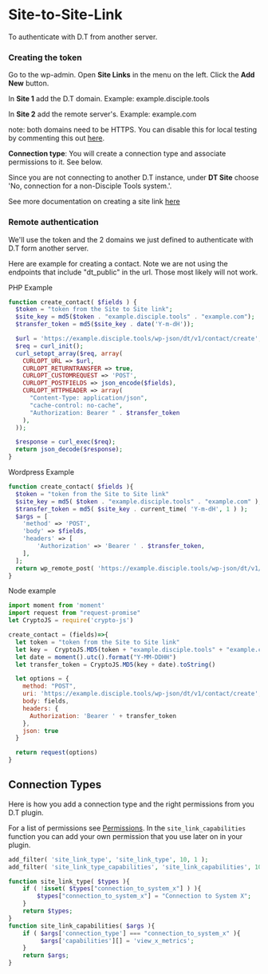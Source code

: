 # Site-to-Site-Link

To authenticate with D.T from another server.

### Creating the token

Go to the wp-admin. Open **Site Links** in the menu on the left. Click the **Add New** button.

In **Site 1** add the D.T domain. Example: example.disciple.tools

In **Site 2** add the remote server's. Example: example.com

note: both domains need to be HTTPS. You can disable this for local testing by commenting this out [here](https://github.com/DiscipleTools/disciple-tools-theme/blob/683924b5d417a9d901e78cfb609d1c126972c459/dt-core/admin/site-link-post-type.php#L204).

**Connection type**: You will create a connection type and associate permissions to it. See below.

Since you are not connecting to another D.T instance, under **DT Site** choose 'No, connection for a non-Disciple Tools system.'.

See more documentation on creating a site link [here](https://disciple.tools/user-docs/getting-started-info/admin/site-links/)

### Remote authentication

We'll use the token and the 2 domains we just defined to authenticate with D.T form another server.

Here are example for creating a contact. Note we are not using the endpoints that include "dt\_public" in the url. Those most likely will not work.

PHP Example

```php
function create_contact( $fields ) {
  $token = "token from the Site to Site link";
  $site_key = md5($token . "example.disciple.tools" . "example.com");
  $transfer_token = md5($site_key . date('Y-m-dH'));

  $url = 'https://example.disciple.tools/wp-json/dt/v1/contact/create';
  $req = curl_init();
  curl_setopt_array($req, array(
    CURLOPT_URL => $url,
    CURLOPT_RETURNTRANSFER => true,
    CURLOPT_CUSTOMREQUEST => 'POST',
    CURLOPT_POSTFIELDS => json_encode($fields),
    CURLOPT_HTTPHEADER => array(
      "Content-Type: application/json",
      "cache-control: no-cache",
      "Authorization: Bearer " . $transfer_token
    ),
  ));

  $response = curl_exec($req);
  return json_decode($response);
}
```

Wordpress Example

```php
function create_contact( $fields ){
  $token = "token from the Site to Site link"
  $site_key = md5( $token . "example.disciple.tools" . "example.com" );
  $transfer_token = md5( $site_key . current_time( 'Y-m-dH', 1 ) );
  $args = [
    'method' => 'POST',
    'body' => $fields,
    'headers' => [
        'Authorization' => 'Bearer ' . $transfer_token,
    ],
  ];
  return wp_remote_post( 'https://example.disciple.tools/wp-json/dt/v1/contact/create', $args );
}
```

Node example

```javascript
import moment from 'moment'
import request from "request-promise"
let CryptoJS = require('crypto-js')

create_contact = (fields)=>{
  let token = "token from the Site to Site link"
  let key =  CryptoJS.MD5(token + "example.disciple.tools" + "example.com")
  let date = moment().utc().format("Y-MM-DDHH")
  let transfer_token = CryptoJS.MD5(key + date).toString()

  let options = {
    method: "POST",
    uri: 'https://example.disciple.tools/wp-json/dt/v1/contact/create',
    body: fields,
    headers: {
      Authorization: 'Bearer ' + transfer_token
    },
    json: true
  }

  return request(options)
}
```

## Connection Types

Here is how you add a connection type and the right permissions from you D.T plugin.

For a list of permissions see [Permissions](../capabilities.md). In the `site_link_capabilities` function you can add your own permission that you use later on in your plugin.

```php
add_filter( 'site_link_type', 'site_link_type', 10, 1 );
add_filter( 'site_link_type_capabilities', 'site_link_capabilities', 10, 1 );

function site_link_type( $types ){
    if ( !isset( $types["connection_to_system_x"] ) ){
        $types["connection_to_system_x"] = "Connection to System X";
    }
    return $types;
}
function site_link_capabilities( $args ){
    if ( $args['connection_type'] === "connection_to_system_x" ){
         $args['capabilities'][] = 'view_x_metrics';
    }
    return $args;
}
```

